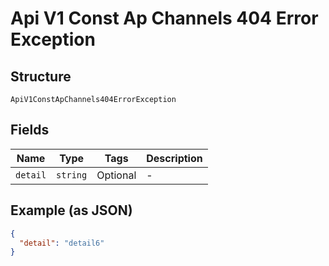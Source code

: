 
# Api V1 Const Ap Channels 404 Error Exception

## Structure

`ApiV1ConstApChannels404ErrorException`

## Fields

| Name | Type | Tags | Description |
|  --- | --- | --- | --- |
| `detail` | `string` | Optional | - |

## Example (as JSON)

```json
{
  "detail": "detail6"
}
```

